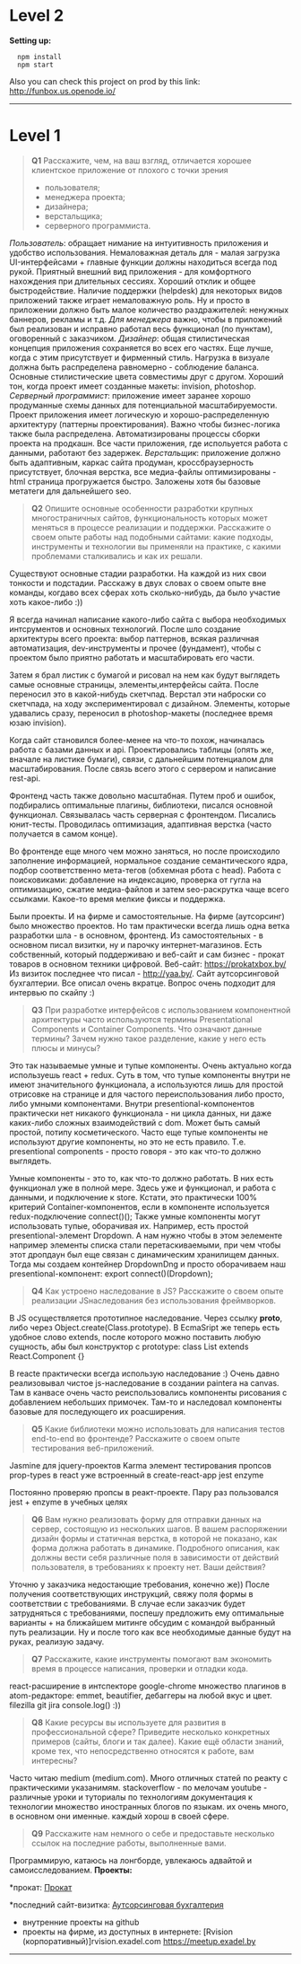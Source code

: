 # Level 2


**Setting up:**
```
  npm install
  npm start
```

Also you can check this project on prod by this link:
http://funbox.us.openode.io/

---

# Level 1


>**Q1** 
>Расскажите, чем, на ваш взгляд, отличается хорошее клиентское приложение от
>плохого с точки зрения
> * пользователя;
> * менеджера проекта;
> * дизайнера;
> * верстальщика;
> * серверного программиста. 

*Пользователь*: обращает нимание на интуитивность приложения и удобство использования.  Немаловажная деталь для - малая загрузка UI-интерфейсами + главные функции должны находиться всегда под рукой. Приятный внешний вид приложения - для комфортного нахождения при длительных сессиях. Хороший отклик и общее быстродействие. Наличие поддержки (helpdesk) для некоторых видов приложений также играет немаловажную роль. Ну и просто в приложении должно быть малое количество раздражителей: ненужных баннеров, рекламы и т.д.
*Для менеджера* важно, чтобы в приложений был реализован и исправно работал весь функционал (по пунктам), оговоренный с заказчиком.
*Дизайнер*: общая стилистическая концепция приложения сохраняется во всех его частях. Еще лучше, когда с этим присутствует и фирменный стиль. Нагрузка в визуале должна быть распределена равномерно - соблюдение баланса. Основные стилистические цвета совместимы друг с другом. Хороший тон, когда проект имеет созданные макеты: invision, photoshop.
*Серверный программист*: приложение имеет заранее хорошо продуманные схемы данных для потенциальной масштабируемости. Проект приложения имеет логическую и хорошо-распределенную архитектуру (паттерны проектирования). Важно чтобы бизнес-логика также была распределена. Автоматизированы процессы сборки проекта на продкашн. Все части приложения, где испольуется работа с данными, работают без задержек.
*Верстальщик*: приложение должно быть адаптивным, каркас сайта продуман, кроссбраузерность присутствует, блочная верстка, все медиа-файлы оптимизированы - html страница прогружается быстро. Заложены хотя бы базовые метатеги для дальнейшего seo.




>**Q2** 
> Опишите основные особенности разработки крупных многостраничных сайтов,
> функциональность которых может меняться в процессе реализации и поддержки.
> Расскажите о своем опыте работы над подобными сайтами: какие подходы,
> инструменты и технологии вы применяли на практике, с какими проблемами
> сталкивались и как их решали.

Существуют основные стадии разработки. На каждой из них свои тонкости и подстадии.
Расскажу в двух словах о своем опыте вне команды, когдаво всех сферах хоть сколько-нибудь, да было участие хоть какое-либо :))

Я всегда начинал написание какого-либо сайта с выбора необходимых интсрументов и основных технологий. После шло создание архитектуры всего проекта: выбор паттернов, всякая различная автоматизация, dev-инструменты и прочее (фундамент), чтобы с проектом было приятно работать и масштабировать его части.

Затем я брал листик с бумагой и рисовал на нем как будут выглядеть самые основные страницы, элементы,интерфейсы сайта. После переносил это в какой-нибудь скетчпад.
Верстал эти наброски со скетчпада, на ходу экспериментировал с дизайном. Элементы, которые удавались сразу, переносил в photoshop-макеты (последнее время юзаю invision).

Когда сайт становился более-менее на что-то похож, начиналась работа с базами данных и api.
Проектировались таблицы (опять же, вначале на листике бумаги), связи, с дальнейшим потенциалом для масштабирования. После связь всего этого с сервером и написание rest-api.

Фронтенд часть также довольно масштабная. Путем проб и ошибок, подбирались оптимальные плагины, библиотеки, писался основной функционал. Связывалась часть серверная с фронтендом. Писались юнит-тесты. Проводилась оптимизация, адаптивная верстка (часто получается в самом конце).

Во фронтенде еще много чем можно заняться, но после происходило заполнение информацией, нормальное создание семантического ядра, подбор соответственно мета-тегов (обхемная рбота с head). Работа с поисковиками: добавление на индексацию, проверка от гугла на оптимизацию, сжатие медиа-файлов и затем seo-раскрутка чаще всего ссылками. Какое-то время мелкие фиксы и поддержка.

Были проекты. И на фирме и самостоятельные. На фирме (аутсорсинг) было множество проектов. Но там практически всегда лишь одна ветка разработки шла - в основном, фронтенд.
Из самостоятельных - в основном писал визитки, ну и парочку интернет-магазинов.
Есть собственный, который поддерживаю и веб-сайт и сам бизнес - прокат товаров в основном техники цифровой.
Веб-сайт: https://prokatxbox.by/
Из визиток последнее что писал - http://yaa.by/. Сайт аутсорсинговой бухгалтерии.
Все описал очень вкратце. Вопрос очень подходит для интервью по скайпу :)




> **Q3**
> При разработке интерфейсов с использованием компонентной архитектуры часто
> используются термины Presentational Сomponents и Сontainer Сomponents. Что
> означают данные термины? Зачем нужно такое разделение, какие у него есть
> плюсы и минусы? 

Это так называемые умные и тупые компоненты. Очень актуально когда используешь react + redux.
Суть в том, что тупые компоненты внутри не имеют значительного функционала, а используются лишь для простой отрисовке на странице и для частого переиспользования либо просто, либо умными компонентами. 
Внутри presentional-компонентов практически нет никакого функционала - ни цикла данных, ни даже каких-либо сложных взаимодействий с dom. Может быть самый простой, потипу косметического.
Часто еще тупые компоненты не используют другие компоненты, но это не есть правило.
Т.е. presentional components - просто говоря - это как что-то должно выглядеть.

Умные компоненты - это то, как что-то должно работать. В них есть функционал уже в полной мере. Здесь уже и функционал, и работа с данными, и подключение к store. Кстати, это практически 100% критерий Container-компонентов, если в компоненте используется redux-подключение connect()();
Также умные компоненты могут использовать тупые, оборачивая их. Например, есть простой presentional-элемент Dropdown. А нам нужно чтобы в этом эелементе например элементы списка стали перетаскиваемыми, при чем чтобы этот дропдаун был еще связан с динамическим хранилищем данных.
Тогда мы создаем контейнер DropdownDng и просто оборачиваем наш presentional-компонент: 
export connect()(Dropdown);




> **Q4**
> Как устроено наследование в JS? Расскажите о своем опыте реализации JSнаследования
> без использования фреймворков. 

В JS осуществляется прототипное наследование. Через ссылку __proto__, либо через Object.create(Class.prototype).
В EcmaSript же теперь есть удобное слово extends, после которого можно поставить любую сущность, абы был конструктор с prototype:
class List extends React.Component {}

В reacte практически всегда использую наследование :) Очень давно реализовывал чистое js-наследование в создании paintera на canvas. Там в канвасе очень часто реиспользовались компоненты
рисования с добавлением небольших примочек. Там-то и наследовал компоненты базовые для последующего их роасширения.




> **Q5**
> Какие библиотеки можно использовать для написания тестов end-to-end во
> фронтенде? Расскажите о своем опыте тестирования веб-приложений. 

Jasmine для jquery-проектов
Karma
элемент тестирования пропсов prop-types в react
уже встроенный в create-react-app jest
enzyme

Постоянно проверяю пропсы в реакт-проекте. Пару раз пользовался jest + enzyme в учебных целях




> **Q6**
> Вам нужно реализовать форму для отправки данных на сервер, состоящую из
> нескольких шагов. В вашем распоряжении дизайн формы и статичная верстка, в
> которой не показано, как форма должна работать в динамике. Подробного
> описания, как должны вести себя различные поля в зависимости от действий
> пользователя, в требованиях к проекту нет. Ваши действия? 

  Уточню у заказчика недостающие требования, конечно же))
После получения соответствующих инструкций, свяжу поля формы в соответствии с требованиями.
В случае если заказчик будет затрудняться с требованиями, поспешу предложить ему оптимальные варианты + на ближайшем митинге обсудим с командой выбранный путь реализации.
Ну и после того как все необходимые данные будут на руках, реализую задачу.
 



> **Q7**
> Расскажите, какие инструменты помогают вам экономить время в процессе
> написания, проверки и отладки кода. 

react-расширение в интспекторе google-chrome
множество плагинов в atom-редакторе: emmet, beautifier, дебаггеры на любой вкус и цвет.
filezilla
git
jira
console.log() :))




> **Q8**
> Какие ресурсы вы используете для развития в профессиональной сфере? Приведите
> несколько конкретных примеров (сайты, блоги и так далее).
> Какие ещё области знаний, кроме тех, что непосредственно относятся к работе,
> вам интересны? 

Часто читаю medium (medium.com). Много отличных статей по реакту с практическими указанимям.
stackoverflow - по мелочам
youtube - различные уроки и туториалы по технологиям
документация к технологии
множество иностранных блогов по языкам. их очень много, в основном они именные.
каждый хорош в своей сфере.


> **Q9**
> Расскажите нам немного о себе и предоставьте несколько ссылок на последние
> работы, выполненные вами. 




Программирую, катаюсь на лонгборде, увлекаюсь адвайтой и самоисследованием.
**Проекты:**

*прокат:
[Прокат](https://prokatxbox.by/)

*последний сайт-визитка:
[Аутсорсинговая бухгалтерия](http://yaa.by)

* внутренние проекты на github  
* проекты на фирме, из доступных в интернете:
[Rvision (корпоративный)]rvision.exadel.com
https://meetup.exadel.by

---